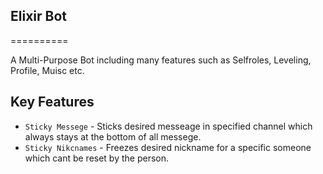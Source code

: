 ## Elixir Bot
==========

A Multi-Purpose Bot including many features such as Selfroles, Leveling, Profile, Muisc etc.

Key Features
-------------

- ``Sticky Messege`` - Sticks desired messeage in specified channel which always stays at the bottom of all messege.
- ``Sticky Nikcnames`` - Freezes desired nickname for a specific someone which cant be reset by the person.
